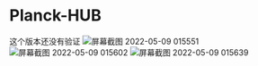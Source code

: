 # Planck-HUB
这个版本还没有验证
![屏幕截图 2022-05-09 015551](https://user-images.githubusercontent.com/38757894/167309086-533431c4-6c69-49a1-a4d3-1e1fbe7b6d3b.png)
![屏幕截图 2022-05-09 015602](https://user-images.githubusercontent.com/38757894/167309095-0bffaef5-74d9-4220-9886-2a737c4f47e0.png)
![屏幕截图 2022-05-09 015639](https://user-images.githubusercontent.com/38757894/167309098-d07449e8-4c17-4400-9a5a-6afd69d1514b.png)
